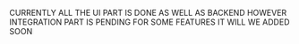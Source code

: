 CURRENTLY ALL THE UI PART IS DONE AS WELL AS BACKEND
HOWEVER INTEGRATION PART IS PENDING FOR SOME FEATURES
IT WILL WE ADDED SOON
